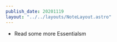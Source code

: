 ```yaml
---
publish_date: 20201119
layout: "../../layouts/NoteLayout.astro"
---
```

- Read some more Essentialsm 
